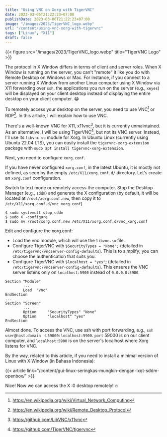 ```yaml
---
title: "Using VNC on Xorg with TigerVNC"
date: 2023-03-06T21:22:23+07:00
publishDate: 2023-03-06T21:22:23+07:00
image: "/images/2023/TigerVNC_logo.webp"
url: "/content/using-vnc-xorg-with-tigervnc"
tags: ["Linux", "X11"]
draft: false
---
```


{{< figure src="/images/2023/TigerVNC_logo.webp" title="TigerVNC Logo" >}}

The protocol in X Window differs in terms of client and server roles. When X Window is running on the server, you can't "remote" it like you do with Remote Desktop on Windows or Mac. For instance, if you connect to a server running X Window from another Linux computer using X Window via X11 forwarding over `ssh`, the applications you run on the server (e.g., `xeyes`) will be displayed on your client desktop instead of displaying the entire desktop on your client computer. :joy:

To remotely access your desktop on the server, you need to use VNC[^1] or RDP[^2]. In this article, I will explain how to use VNC.

There's a well-known VNC for X11, x11vnc[^3], but it is currently unmaintained. As an alternative, I will be using TigerVNC[^4], but not its VNC server. Instead, I'll use its `libvnc.so` module for Xorg. In Ubuntu Linux (currently using Ubuntu 22.04 LTS), you can easily install the `tigervnc-xorg-extension` package with `sudo apt install tigervnc-xorg-extension`.

Next, you need to configure `xorg.conf`.

If you have never configured `xorg.conf`, in the latest Ubuntu, it is mostly not defined, as seen by the empty `/etc/X11/xorg.conf.d/` directory. Let's create an `xorg.conf` configuration.

Switch to text mode or remotely access the computer. Stop the Desktop Manager (e.g., `sddm`) and generate the X configuration (by default, it will be located at `/root/xorg.conf.new`, then copy it to `/etc/X11/xorg.conf.d/vnc_xorg.conf`).

```
$ sudo systemctl stop sddm
$ sudo X -configure
$ sudo mv /root/xorg.conf.new /etc/X11/xorg.conf.d/vnc_xorg.conf
```

Edit and configure the xorg.conf:

* Load the vnc module, which will use the `libvnc.so` file.
* Configure TigerVNC with `$SecurityTypes = "None";` (detailed in `/etc/tigervnc/vncserver-config-defaults`). This is to simplify; you can choose the authentication that suits you.
* Configure TigerVNC with `$localhost = "yes"`; (detailed in `/etc/tigervnc/vncserver-config-defaults`). This ensures the VNC server listens only on `localhost:5900` instead of `0.0.0.0:5900`.

```
Section "Module"
        ...
        Load  "vnc"
EndSection
...
Section "Screen"
        ...
        Option     "SecurityTypes" "None"
        Option     "localhost" "yes"
EndSection
```

Almost done. To access the VNC, use ssh with port forwarding, e.g., `ssh user@host.domain -L59000:localhost:5900`. `port` 59000 is on our client computer, and `localhost:5900` is on the server's localhost where Xorg listens for VNC.

By the way, related to this article, if you need to install a minimal version of Linux with X Window (in Bahasa Indonesia):

{{< article link="/content/gui-linux-seringkas-mungkin-dengan-lxqt-sddm-openbox/" >}}

Nice! Now we can access the X :0 desktop remotely! :fire:

[^1]: https://en.wikipedia.org/wiki/Virtual_Network_Computing
[^2]: https://en.wikipedia.org/wiki/Remote_Desktop_Protocol
[^3]: https://github.com/LibVNC/x11vnc
[^4]: https://github.com/TigerVNC/tigervnc

